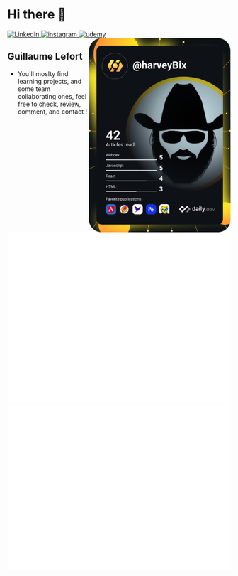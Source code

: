 # Hi there 👋

 <div align="left">
   <a href="https://www.linkedin.com/in/lefort-guillaume/">
    <img
      src="https://img.shields.io/static/v1?logo=linkedin&style=flat-square&color=0072b1&label=LinkedIn&message=%E2%98%86"
      alt="LinkedIn"
    />
  </a>
    <a href="https://www.instagram.com/sir.harvey">
    <img
      src="https://img.shields.io/static/v1?logo=instagram&style=flat-square&color=0072b1&label=instagram&message=%E2%98%86"
      alt="instagram"
    />
  </a>
       <a href="https://www.udemy.com/user/guillaume-633">
    <img
      src="https://img.shields.io/static/v1?logo=udemy&style=flat-square&color=0072b1&label=udemy&message=%E2%98%86"
      alt="udemy"
    />
  </a>
  <a href="https://app.daily.dev/harveyBix" target="_blank">
    <img
      src="https://raw.githubusercontent.com/SirHarveyBix/SirHarveyBix/devcard/devcard.svg"
      width="320"
      align="right"
      />
  </a>
 </div>

## Guillaume Lefort

- You'll moslty find learning projects, and some team collaborating ones, feel free to check, review, comment, and contact !

<div>

![Metrics](https://raw.githubusercontent.com/SirHarveyBix/SirHarveyBix/metrics/metrics.base.svg)
![Metrics](https://raw.githubusercontent.com/SirHarveyBix/SirHarveyBix/metrics/metrics.plugin.topics.icons.svg)
![Metrics](https://raw.githubusercontent.com/SirHarveyBix/SirHarveyBix/metrics/metrics.plugin.languages.details.svg)

<!--
secret setup => https://github.com/lowlighter/metrics/blob/master/.github/readme/partials/documentation/setup/action.md
metrics plugins => https://github.com/marketplace/actions/metrics-embed

![Top Langs](https://github-readme-stats.vercel.app/api/top-langs/?username=SirHarveyBix&theme=cobalt&layout=compact&langs_count=6&hide=html)
-->
</div>
